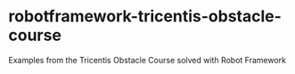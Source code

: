 # robotframework-tricentis-obstacle-course
Examples from the Tricentis Obstacle Course solved with Robot Framework
